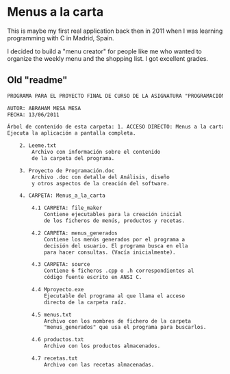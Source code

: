 # Menus a la carta

This is maybe my first real application back then in 2011 when I was learning programming with C in Madrid, Spain.

I decided to build a "menu creator" for people like me who wanted to organize the weekly menu and the shopping list. I got excellent grades.

## Old "readme"

```txt
PROGRAMA PARA EL PROYECTO FINAL DE CURSO DE LA ASIGNATURA "PROGRAMACIÓN EN LENGUAJES ESTRUCTURADOS"

AUTOR: ABRAHAM MESA MESA
FECHA: 13/06/2011

Árbol de contenido de esta carpeta: 1. ACCESO DIRECTO: Menus a la carta
Ejecuta la aplicación a pantalla completa.

    2. Leeme.txt
    	Archivo con información sobre el contenido
    	de la carpeta del programa.

    3. Proyecto de Programación.doc
    	Archivo .doc con detalle del Análisis, diseño
    	y otros aspectos de la creación del software.

    4. CARPETA: Menus_a_la_carta

    	4.1 CARPETA: file_maker
    		Contiene ejecutables para la creación inicial
    		de los ficheros de menús, productos y recetas.

    	4.2 CARPETA: menus_generados
    		Contiene los menús generados por el programa a
    		decisión del usuario. El programa busca en ella
    		para hacer consultas. (Vacía inicialmente).

    	4.3 CARPETA: source
    		Contiene 6 ficheros .cpp o .h correspondientes al
    		código fuente escrito en ANSI C.

    	4.4 Mproyecto.exe
    		Ejecutable del programa al que llama el acceso
    		directo de la carpeta raíz.

    	4.5 menus.txt
    		Archivo con los nombres de fichero de la carpeta
    		"menus_generados" que usa el programa para buscarlos.

    	4.6 productos.txt
    		Archivo con los productos almacenados.

    	4.7 recetas.txt
    		Archivo con las recetas almacenadas.
```

